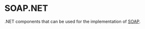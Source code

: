 # SOAP.NET

.NET components that can be used for the implementation of [SOAP](https://github.com/Opdex/SOAP).